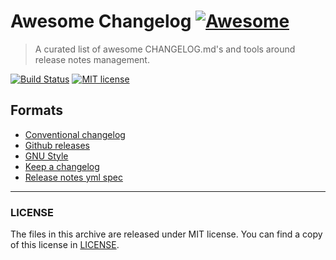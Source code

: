 # Awesome Changelog [![Awesome](https://awesome.re/badge.svg)](https://github.com/sindresorhus/awesome)
> A curated list of awesome CHANGELOG.md's and tools around release notes management.

[![Build Status](https://img.shields.io/travis/release-notes/awesome-changelog.svg)](https://travis-ci.org/release-notes/awesome-changelog)
[![MIT license](https://img.shields.io/github/license/release-notes/awesome-changelog.svg)](LICENSE)

## Formats

* [Conventional changelog](https://github.com/conventional-changelog/conventional-changelog)
* [Github releases](https://help.github.com/articles/creating-releases/)
* [GNU Style](https://www.gnu.org/prep/standards/html_node/Style-of-Change-Logs.html)
* [Keep a changelog](keepachangelog.com)
* [Release notes yml spec](https://github.com/release-notes/release-notes-spec)

---

### LICENSE

The files in this archive are released under MIT license.
You can find a copy of this license in [LICENSE](LICENSE).

